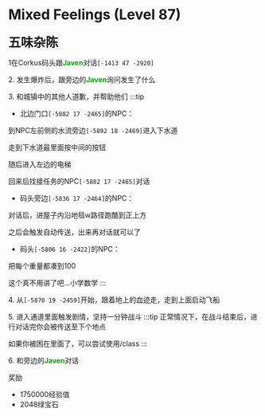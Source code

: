 # Mixed Feelings (Level 87)
<span style="font-size: 25px;">**五味杂陈**</span>

1在Corkus码头跟<font color=00AA00>**Javen**</font>对话`[-1413 47 -2920]`

<span class="stage-index">2.</span> 发生爆炸后，跟旁边的<font color=00AA00>**Javen**</font>询问发生了什么

<span class="stage-index">3.</span> 和城镇中的其他人道歉，并帮助他们
:::tip
+ 北边门口`[-5882 17 -2465]`的NPC：
 
到NPC左前侧的水流旁边`[-5892 18 -2469]`进入下水道

走到下水道最里面按中间的按钮

随后进入左边的电梯

回来后找接任务的NPC`[-5882 17 -2465]`对话

+ 码头旁边`[-5836 17 -2464]`的NPC：

对话后，进屋子内沿地毯w路径跑酷到正上方

之后会触发自动传送，出来再对话就可以了

+ 码头`[-5806 16 -2422]`的NPC：

把每个重量都凑到100

这个真不用讲了吧...小学数学
:::

<span class="stage-index">4.</span> 从`[-5870 19 -2459]`开始，跟着地上的血迹走，走到上面启动飞船

<span class="stage-index">5.</span> 进入通道里面触发剧情，坚持一分钟战斗
:::tip
正常情况下，在战斗结束后，进行对话完你会被传送至下个地点

如果你被困在里面了，可以尝试使用/class
:::

<span class="stage-index">6.</span> 和旁边的<font color=00AA00>**Javen**</font>对话

奖励
+ 1750000经验值
+ 2048绿宝石